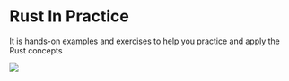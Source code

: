 # Rust In Practice
It is hands-on examples and exercises to help you practice and apply the Rust concepts 


![](https://d2sofvawe08yqg.cloudfront.net/statisticswithrust/s_hero?1682689856)
